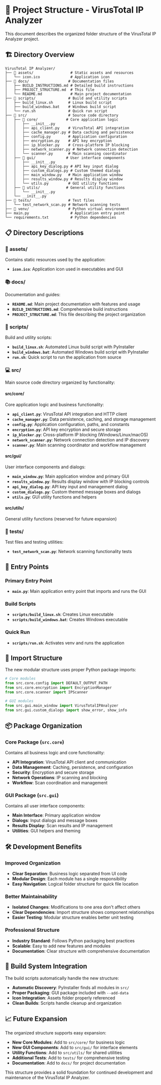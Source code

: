# 📁 Project Structure - VirusTotal IP Analyzer

This document describes the organized folder structure of the VirusTotal IP Analyzer project.

## 🏗️ Directory Overview

```
VirusTotal IP Analyzer/
├── 📁 assets/                 # Static assets and resources
│   └── icon.ico              # Application icon
├── 📁 docs/                  # Documentation files
│   ├── BUILD_INSTRUCTIONS.md # Detailed build instructions
│   ├── PROJECT_STRUCTURE.md  # This file
│   └── README.md             # Main project documentation
├── 📁 scripts/               # Build and utility scripts
│   ├── build_linux.sh       # Linux build script
│   ├── build_windows.bat    # Windows build script
│   └── run.sh               # Quick run script
├── 📁 src/                   # Source code directory
│   ├── 📁 core/             # Core application logic
│   │   ├── __init__.py
│   │   ├── api_client.py    # VirusTotal API integration
│   │   ├── cache_manager.py # Data caching and persistence
│   │   ├── config.py        # Application configuration
│   │   ├── encryption.py    # API key encryption
│   │   ├── ip_blocker.py    # Cross-platform IP blocking
│   │   ├── network_scanner.py # Network connection detection
│   │   └── scanner.py       # Main scanning coordinator
│   ├── 📁 gui/              # User interface components
│   │   ├── __init__.py
│   │   ├── api_key_dialog.py # API key input dialog
│   │   ├── custom_dialogs.py # Custom themed dialogs
│   │   ├── main_window.py   # Main application window
│   │   ├── results_window.py # Results display window
│   │   └── utils.py         # GUI utility functions
│   ├── 📁 utils/            # General utility functions
│   │   └── __init__.py
│   └── __init__.py
├── 📁 tests/                 # Test files
│   └── test_network_scan.py # Network scanning tests
├── 📁 venv/                  # Python virtual environment
├── main.py                   # Application entry point
└── requirements.txt          # Python dependencies
```

## 📋 Directory Descriptions

### 🎨 **assets/**
Contains static resources used by the application:
- **`icon.ico`**: Application icon used in executables and GUI

### 📚 **docs/**
Documentation and guides:
- **`README.md`**: Main project documentation with features and usage
- **`BUILD_INSTRUCTIONS.md`**: Comprehensive build instructions
- **`PROJECT_STRUCTURE.md`**: This file describing the project organization

### 🔧 **scripts/**
Build and utility scripts:
- **`build_linux.sh`**: Automated Linux build script with PyInstaller
- **`build_windows.bat`**: Automated Windows build script with PyInstaller
- **`run.sh`**: Quick script to run the application from source

### 💻 **src/**
Main source code directory organized by functionality:

#### **src/core/**
Core application logic and business functionality:
- **`api_client.py`**: VirusTotal API integration and HTTP client
- **`cache_manager.py`**: Data persistence, caching, and storage management
- **`config.py`**: Application configuration, paths, and constants
- **`encryption.py`**: API key encryption and secure storage
- **`ip_blocker.py`**: Cross-platform IP blocking (Windows/Linux/macOS)
- **`network_scanner.py`**: Network connection detection and IP discovery
- **`scanner.py`**: Main scanning coordinator and workflow management

#### **src/gui/**
User interface components and dialogs:
- **`main_window.py`**: Main application window and primary GUI
- **`results_window.py`**: Results display window with IP blocking controls
- **`api_key_dialog.py`**: API key input and management dialog
- **`custom_dialogs.py`**: Custom themed message boxes and dialogs
- **`utils.py`**: GUI utility functions and helpers

#### **src/utils/**
General utility functions (reserved for future expansion)

### 🧪 **tests/**
Test files and testing utilities:
- **`test_network_scan.py`**: Network scanning functionality tests

## 🚀 **Entry Points**

### Primary Entry Point
- **`main.py`**: Main application entry point that imports and runs the GUI

### Build Scripts
- **`scripts/build_linux.sh`**: Creates Linux executable
- **`scripts/build_windows.bat`**: Creates Windows executable

### Quick Run
- **`scripts/run.sh`**: Activates venv and runs the application

## 🔄 **Import Structure**

The new modular structure uses proper Python package imports:

```python
# Core modules
from src.core.config import DEFAULT_OUTPUT_PATH
from src.core.encryption import EncryptionManager
from src.core.scanner import IPScanner

# GUI modules
from src.gui.main_window import VirusTotalIPAnalyzer
from src.gui.custom_dialogs import show_error, show_info
```

## 📦 **Package Organization**

### **Core Package** (`src.core`)
Contains all business logic and core functionality:
- **API Integration**: VirusTotal API client and communication
- **Data Management**: Caching, persistence, and configuration
- **Security**: Encryption and secure storage
- **Network Operations**: IP scanning and blocking
- **Workflow**: Scan coordination and management

### **GUI Package** (`src.gui`)
Contains all user interface components:
- **Main Interface**: Primary application window
- **Dialogs**: Input dialogs and message boxes
- **Results Display**: Scan results and IP management
- **Utilities**: GUI helpers and theming

## 🛠️ **Development Benefits**

### **Improved Organization**
- **Clear Separation**: Business logic separated from UI code
- **Modular Design**: Each module has a single responsibility
- **Easy Navigation**: Logical folder structure for quick file location

### **Better Maintainability**
- **Isolated Changes**: Modifications to one area don't affect others
- **Clear Dependencies**: Import structure shows component relationships
- **Easier Testing**: Modular structure enables better unit testing

### **Professional Structure**
- **Industry Standard**: Follows Python packaging best practices
- **Scalable**: Easy to add new features and modules
- **Documentation**: Clear structure with comprehensive documentation

## 🔧 **Build System Integration**

The build scripts automatically handle the new structure:
- **Automatic Discovery**: PyInstaller finds all modules in `src/`
- **Proper Packaging**: GUI package included with `--add-data`
- **Icon Integration**: Assets folder properly referenced
- **Clean Builds**: Scripts handle cleanup and organization

## 📈 **Future Expansion**

The organized structure supports easy expansion:
- **New Core Modules**: Add to `src/core/` for business logic
- **New GUI Components**: Add to `src/gui/` for interface elements
- **Utility Functions**: Add to `src/utils/` for shared utilities
- **Additional Tests**: Add to `tests/` for comprehensive testing
- **Documentation**: Add to `docs/` for project documentation

This structure provides a solid foundation for continued development and maintenance of the VirusTotal IP Analyzer.
